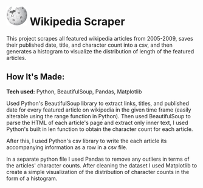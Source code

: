 # <img src='Wikipedia-logo-v2.svg.png' height='50'></a> Wikipedia Scraper
This project scrapes all featured wikipedia articles from 2005-2009, saves their published date, title, and character count into a csv, and then generates a histogram to visualize the distribution of length of the featured articles.

## How It's Made:

**Tech used:** Python, BeautifulSoup, Pandas, Matplotlib

Used Python's BeautifulSoup library to extract links, titles, and published date for every featured article on wikipedia in the given time frame (easily alterable using the range function in Python). Then used BeautifulSoup to parse the HTML of each article's page and extract only inner text, I used Python's built in len function to obtain the character count for each article.

After this, I used Python's csv library to write the each article its accompanying information as a row in a csv file.

In a separate python file I used Pandas to remove any outliers in terms of the articles' character counts. After cleaning the dataset I used Matplotlib to create a simple visualization of the distribution of character counts in the form of a histogram.
